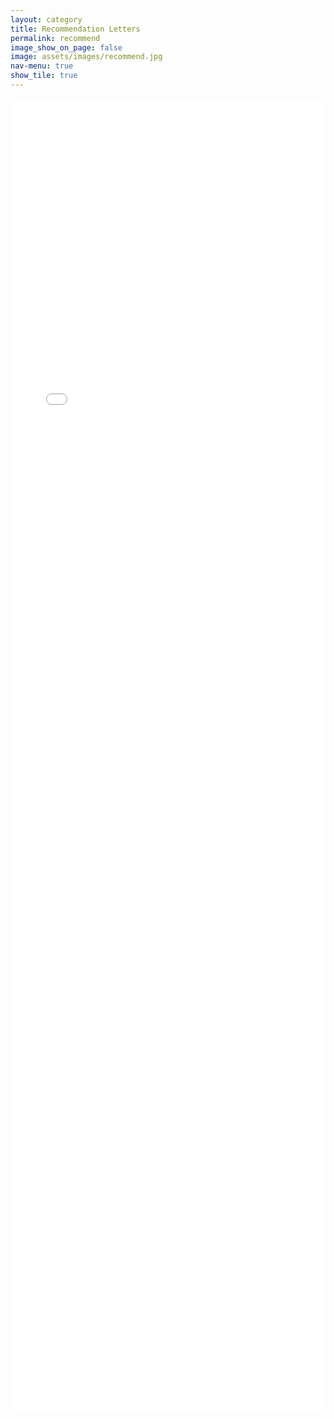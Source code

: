 ```yaml
---
layout: category
title: Recommendation Letters
permalink: recommend
image_show_on_page: false
image: assets/images/recommend.jpg
nav-menu: true
show_tile: true
---
```

<embed src="{{ site.url }}/assets/files/Peter_Stuckey.pdf" width="100%" height="2100px" />